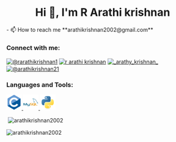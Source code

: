 <h1 align="center">Hi 👋, I'm R Arathi krishnan</h1>
- 📫 How to reach me **arathikrishnan2002@gmail.com**

<h3 align="left">Connect with me:</h3>
<p align="left">
<a href="https://twitter.com/@rarathikrishnan1" target="blank"><img align="center" src="https://raw.githubusercontent.com/rahuldkjain/github-profile-readme-generator/master/src/images/icons/Social/twitter.svg" alt="@rarathikrishnan1" height="30" width="40" /></a>
<a href="https://linkedin.com/in/r arathi krishnan" target="blank"><img align="center" src="https://raw.githubusercontent.com/rahuldkjain/github-profile-readme-generator/master/src/images/icons/Social/linked-in-alt.svg" alt="r arathi krishnan" height="30" width="40" /></a>
<a href="https://instagram.com/_arathy_krishnan_" target="blank"><img align="center" src="https://raw.githubusercontent.com/rahuldkjain/github-profile-readme-generator/master/src/images/icons/Social/instagram.svg" alt="_arathy_krishnan_" height="30" width="40" /></a>
<a href="https://www.hackerrank.com/@arathikrishnan21" target="blank"><img align="center" src="https://raw.githubusercontent.com/rahuldkjain/github-profile-readme-generator/master/src/images/icons/Social/hackerrank.svg" alt="@arathikrishnan21" height="30" width="40" /></a>
</p>

<h3 align="left">Languages and Tools:</h3>
<p align="left"> <a href="https://www.cprogramming.com/" target="_blank" rel="noreferrer"> <img src="https://raw.githubusercontent.com/devicons/devicon/master/icons/c/c-original.svg" alt="c" width="40" height="40"/> </a> <a href="https://www.mysql.com/" target="_blank" rel="noreferrer"> <img src="https://raw.githubusercontent.com/devicons/devicon/master/icons/mysql/mysql-original-wordmark.svg" alt="mysql" width="40" height="40"/> </a> <a href="https://www.python.org" target="_blank" rel="noreferrer"> <img src="https://raw.githubusercontent.com/devicons/devicon/master/icons/python/python-original.svg" alt="python" width="40" height="40"/> </a> </p>

<p>&nbsp;<img align="center" src="https://github-readme-stats.vercel.app/api?username=arathikrishnan2002&show_icons=true&locale=en" alt="arathikrishnan2002" /></p>

<p><img align="center" src="https://github-readme-streak-stats.herokuapp.com/?user=arathikrishnan2002&" alt="arathikrishnan2002" /></p>
